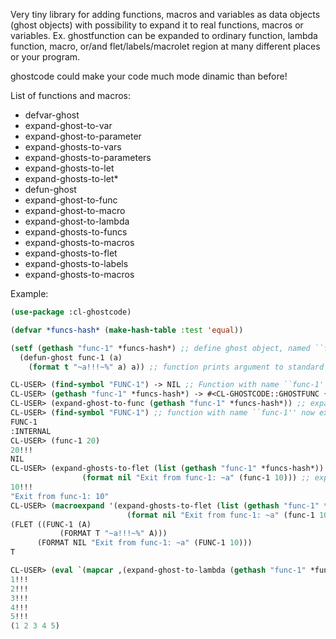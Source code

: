 Very tiny library for adding functions, macros and variables as data objects (ghost objects) with possibility to expand it to real
functions, macros or variables. Ex. ghostfunction can be expanded to ordinary function, lambda function, macro, or/and
flet/labels/macrolet region at many different places or your program.

ghostcode could make your code much mode dinamic than before!


List of functions and macros:

* defvar-ghost
* expand-ghost-to-var
* expand-ghost-to-parameter
* expand-ghosts-to-vars
* expand-ghosts-to-parameters
* expand-ghosts-to-let
* expand-ghosts-to-let*
* defun-ghost
* expand-ghost-to-func
* expand-ghost-to-macro
* expand-ghost-to-lambda
* expand-ghosts-to-funcs
* expand-ghosts-to-macros
* expand-ghosts-to-flet
* expand-ghosts-to-labels
* expand-ghosts-to-macros


Example:

```lisp
(use-package :cl-ghostcode)

(defvar *funcs-hash* (make-hash-table :test 'equal))

(setf (gethash "func-1" *funcs-hash*) ;; define ghost object, named ``func-1'' and put it to hashtable
  (defun-ghost func-1 (a)
    (format t "~a!!!~%" a) a)) ;; function prints argument to standard output then gives this argument

CL-USER> (find-symbol "FUNC-1") -> NIL ;; Function with name ``func-1'' does not exists
CL-USER> (gethash "func-1" *funcs-hash*) -> #<CL-GHOSTCODE::GHOSTFUNC {10071E7F83}> ;; ghost object exists
CL-USER> (expand-ghost-to-func (gethash "func-1" *funcs-hash*)) ;; expand ghost object to ordinary function
CL-USER> (find-symbol "FUNC-1") ;; function with name ``func-1'' now exists
FUNC-1
:INTERNAL
CL-USER> (func-1 20)
20!!!
NIL
CL-USER> (expand-ghosts-to-flet (list (gethash "func-1" *funcs-hash*))
				(format nil "Exit from func-1: ~a" (func-1 10))) ;; expand ghost object to ``let'' binding
10!!!
"Exit from func-1: 10"
CL-USER> (macroexpand '(expand-ghosts-to-flet (list (gethash "func-1" *funcs-hash*)) ;; let`s try to expand this macro
					      (format nil "Exit from func-1: ~a" (func-1 10))))
(FLET ((FUNC-1 (A)
	       (FORMAT T "~a!!!~%" A)))
      (FORMAT NIL "Exit from func-1: ~a" (FUNC-1 10)))
T

CL-USER> (eval `(mapcar ,(expand-ghost-to-lambda (gethash "func-1" *funcs-hash*)) '(1 2 3 4 5))) ;; expand ghost object, then eval ``mapcar''
1!!!
2!!!
3!!!
4!!!
5!!!
(1 2 3 4 5)

```
